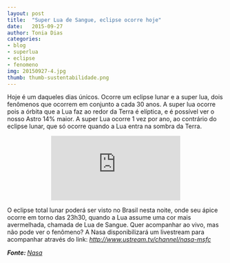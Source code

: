 ```yaml
---
layout: post
title:  "Super Lua de Sangue, eclipse ocorre hoje"
date:   2015-09-27
author: Tonia Dias
categories: 
- blog
- superlua
- eclipse
- fenomeno
img: 20150927-4.jpg
thumb: thumb-sustentabilidade.png
---
```


Hoje é um daqueles dias únicos. Ocorre um eclipse lunar e a super lua, dois fenômenos que ocorrem em conjunto a cada 30 anos. <!--more-->A super lua ocorre pois a órbita que a Lua faz ao redor da Terra é elíptica, e é possível ver o nosso Astro 14% maior. A super Lua ocorre 1 vez por ano, ao contrário do eclipse lunar, que só ocorre quando a Lua entra na sombra da Terra. 

<p align="center">
    <iframe class="videoFrame" src="https://www.youtube.com/embed/vKAw_wrIr5s" frameborder="0" allowfullscreen></iframe> 
</p>

O eclipse total lunar poderá ser visto no Brasil nesta noite, onde seu ápice ocorre em torno das 23h30, quando a Lua assume uma cor mais avermelhada, chamada de Lua de Sangue. Quer acompanhar ao vivo, mas não pode ver o fenômeno? A Nasa disponibilizará um livestream para acompanhar através do link: <i><a href="http://www.ustream.tv/channel/nasa-msfc">http://www.ustream.tv/channel/nasa-msfc</a></i>

<i><b>Fonte: </b><a href="http://www.nasa.gov/topics/solarsystem/features/watchtheskies/live-feed-of-sundays-supermoon-eclipse.html">Nasa</a></i>